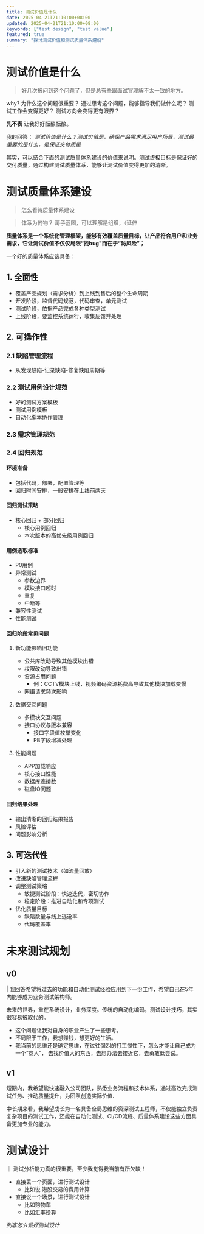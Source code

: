 ```yaml
---
title: 测试价值是什么
date: 2025-04-21T21:10:00+08:00
updated: 2025-04-21T21:10:00+08:00
keywords: ["test design", "test value"]
featured: true
summary: "探讨测试价值和测试质量体系建设"
---
```


# 测试价值是什么

> 好几次被问到这个问题了，但是总有些跟面试官理解不太一致的地方。

why? 为什么这个问题很重要？ 通过思考这个问题，能够指导我们做什么呢？ 测试工作会变得更好？ 测试方向会变得更有眼界？

**先不表** 让我好好酝酿酝酿。

我的回答： *测试价值是什么？测试价值是，确保产品需求满足用户场景，测试最重要的是什么，是保证交付质量*

其实，可以结合下面的测试质量体系建设的价值来说明。测试终极目标是保证好的交付质量，通过构建测试质量体系，能够让测试价值变得更加的清晰。

# 测试质量体系建设

> 怎么看待质量体系建设

> 体系为何物？ 房子蓝图，可以理解是组织，（延伸

**质量体系是一个系统化管理框架，能够有效覆盖质量目标，让产品符合用户和业务需求，它让测试价值不仅仅局限“找bug"而在于“防风险”；**

一个好的质量体系应该具备：

## 1. 全面性
- 覆盖产品规划（需求分析）到上线到售后的整个生命周期
- 开发阶段，监督代码规范，代码审查，单元测试
- 测试阶段，依据产品完成各种类型测试
- 上线阶段，要监控系统运行，收集反馈并处理

## 2. 可操作性
### 2.1 缺陷管理流程
- 从发现缺陷-记录缺陷-修复缺陷周期等

### 2.2 测试用例设计规范
- 好的测试方案模板
- 测试用例模板
- 自动化脚本协作管理

### 2.3 需求管理规范

### 2.4 回归规范
#### 环境准备
- 包括代码，部署，配置管理等
- 回归时间安排，一般安排在上线前两天

#### 回归测试策略
- 核心回归 + 部分回归
  - 核心用例回归
  - 本次版本的高优先级用例回归

#### 用例选取标准
- P0用例
- 异常测试
  - 参数边界
  - 模块接口超时
  - 重复
  - 中断等
- 兼容性测试
- 性能测试

#### 回归阶段常见问题
1. 新功能影响旧功能
   - 公共库改动导致其他模块出错
   - 权限改动导致出错
   - 资源占用问题
     - 例：CCTV模块上线，视频编码资源耗费高导致其他模块加载变慢
   - 网络请求频次影响

2. 数据交互问题
   - 多模块交互问题
   - 接口协议与版本兼容
     - 接口字段值枚举变化
     - PB字段增减处理

3. 性能问题
   - APP加载响应
   - 核心接口性能
   - 数据库连接数
   - 磁盘IO问题

#### 回归结果处理
- 输出清晰的回归结果报告
- 风险评估
- 问题影响分析

## 3. 可迭代性
- 引入新的测试技术（如流量回放）
- 改进缺陷管理流程
- 调整测试策略
  - 敏捷测试阶段：快速迭代，密切协作
  - 稳定阶段：推进自动化和专项测试
- 优化质量目标
  - 缺陷数量与线上逃逸率
  - 代码覆盖率 


# 未来测试规划

## v0
| 我回答希望将过去的功能和自动化测试经验应用到下一份工作，希望自己在5年内能够成为业务测试架构师。

未来的世界，重在系统设计，业务深度。传统的自动化编码，测试设计技巧，其实很容易被取代的。

- 这个问题让我对自身的职业产生了一些思考。
- 不局限于工作，我想赚钱，想更好的生活。
- 我当前的思维还是确定思维，在过往强烈的打工惯性下，怎么才能让自己成为一个“商人”， 去找价值大的东西，去想办法去接近它，去勇敢低尝试。

## v1

短期内，我希望能快速融入公司团队，熟悉业务流程和技术体系，通过高效完成测试任务、推动质量提升，为团队创造实际价值.

中长期来看，我希望成长为一名具备全局思维的资深测试工程师，不仅能独立负责复杂项目的测试工作，还能在自动化测试、CI/CD流程、质量体系建设这些方面具备更加专业的能力。


# 测试设计

｜ 测试分析能力真的很重要，至少我觉得我当前有所欠缺！

- 直接丢一个页面，进行测试设计
    - 比如说 港股交易的费用计算
- 直接说一个场景，进行测试设计
    - 比如购物车
    - 比如汇率换算

_到底怎么做好测试设计_

